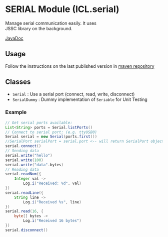 # SERIAL Module (ICL.serial)

Manage serial communication easily. It uses  
JSSC library on the background.

[JavaDoc](https://gl.githack.com/intellisrc/common/raw/master/public/#serial)

## Usage

Follow the instructions on the last published version in [maven repository](https://mvnrepository.com/artifact/com.intellisrc/serial)

## Classes

* `Serial`         : Use a serial port (connect, read, write, disconnect)
* `SerialDummy`    : Dummy implementation of `Seriable` for Unit Testing

### Example
```groovy
// Get serial ports available:
List<String> ports = Serial.listPorts()
// Connect to serial port: (e.g. ttyUSB0)
Serial serial = new Serial(ports.first())
//SerialPort serialPort = serial.port <-- will return SerialPort object from JSSC
serial.connect()
// Sending data
serial.write("hello")
serial.write(100)
serial.write("data".bytes)
// Reading data
serial.readNum({
    Integer val ->
        Log.i("Received: %d", val)
})
serial.readLine({
    String line ->
        Log.i("Received %s", line)
})
serial.read(16, {
    byte[] bytes ->
        Log.i("Received 16 bytes")
})
serial.disconnect()
```
